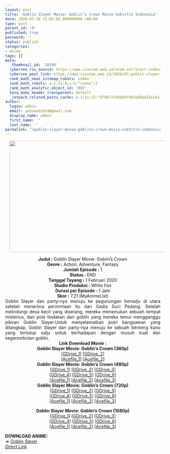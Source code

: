 ```yaml
---
layout: post
title: 'Goblin Slayer Movie: Goblin’s Crown Movie Subtitle Indonesia'
date: 2020-07-29 15:02:03.000000000 +00:00
type: post
parent_id: '0'
published: true
password: ''
status: publish
categories:
- Anime
tags: []
meta:
  _thumbnail_id: '18194'
  cyberseo_rss_source: https://www.ciunime.web.id/atom.xml?start-index=301&max-results=150
  cyberseo_post_link: https://www.ciunime.web.id/2020/07/goblin-slayer-movie-goblins-crown-movie.html
  rank_math_news_sitemap_robots: index
  rank_math_robots: a:1:{i:0;s:5:"index";}
  rank_math_analytic_object_id: '897'
  kata_make_header_transparent: default
  _jetpack_related_posts_cache: a:1:{s:32:"8f6677c9d6b0f903e98ad32ec61f8deb";a:2:{s:7:"expires";i:1654421058;s:7:"payload";a:0:{}}}
author:
  login: admin
  email: senseads014@gmail.com
  display_name: admin
  first_name: ''
  last_name: ''
permalink: "/goblin-slayer-movie-goblins-crown-movie-subtitle-indonesia/"
---
```

<div class="separator" style="clear: both; text-align: center;"><a href="https://1.bp.blogspot.com/-JPsw-dbvJV0/XyGLYitDN7I/AAAAAAAAeRE/yOYNjHxE9CgSWeucm1sGISm8x9_d9C0dACLcBGAsYHQ/s1600/Goblin%2BSlayer%2BMovie%2B-%2BGoblin%25E2%2580%2599s%2BCrown.jpg" imageanchor="1" style="margin-left: 1em; margin-right: 1em;"><img border="0" data-original-height="720" data-original-width="1280" height="360" src="{{ site.baseurl }}/assets/2020/07/Goblin%2BSlayer%2BMovie%2B-%2BGoblin%25E2%2580%2599s%2BCrown.jpg" width="640" /></a></div>
<p>
<div style="text-align: center;"><b>Judul :</b>&nbsp;Goblin Slayer Movie: Goblin’s Crown</div>
<div style="text-align: center;"><b>Genre :</b>&nbsp;<b></b>Action, Adventure, Fantasy</div>
<div style="text-align: center;"><b>Jumlah Episode :</b>&nbsp;1<br /><b>Status :&nbsp;</b>END<br /><b>Tanggal Tayang :</b>&nbsp;1 Februari 2020<br /><b>Studio Produksi :</b>&nbsp;<b></b>White Fox<br /><b>Durasi per Episode :</b>&nbsp;1 Jam</div>
<div style="text-align: center;"><b>Skor :</b>&nbsp;7.21 (MyAnimeList)</div>
<div style="text-align: center;"></div>
<div style="text-align: justify;">Goblin Slayer dan party-nya menuju ke pegunungan bersalju di utara setelah menerima permintaan itu dari Gadis Suci Pedang. Setelah melindungi desa kecil yang diserang, mereka menemukan sebuah tempat misterius, dan pola tindakan dari goblin yang mereka temui mengganggu pikiran Goblin Slayer.Untuk menyelamatkan putri bangsawan yang ditangkap, Goblin Slayer dan party-nya menuju ke sebuah benteng kuno yang tertutup salju untuk berhadapan dengan musuh kuat dan segerombolan goblin.</div>
<div style="text-align: justify;"></div>
<div style="text-align: justify;"></div>
<div style="text-align: center;"><b>Link Download Movie :</b></div>
<div style="text-align: center;">
<div style="text-align: center;"><b>Goblin Slayer Movie: Goblin’s Crown&nbsp;(360p)</b></div>
</div>
<div style="text-align: center;">[<a href="https://drive.google.com/uc?id=1W68XR_Jss_Crm3IZwL-ltn2eW7W6_fDo" target="_blank" rel="noopener">GDrive_1</a>] [<a href="https://drive.google.com/uc?export=download&amp;id=1hP4HDPnV9iQiyeq2-WCThtjKclbkQDVg" target="_blank" rel="noopener">GDrive_2</a>]<br />[<a href="https://acefile.co/f/26754924/anitoki-goblin-slayer-goblins-crown-bd-360p-mp4" target="_blank" rel="noopener">Acefile_1</a>] [<a href="https://acefile.co/f/26731627/neonime_gs_gc_360p-zip" target="_blank" rel="noopener">Acefile_2</a>]</div>
<div style="text-align: center;"></div>
<div style="text-align: center;"><b>Goblin Slayer Movie: Goblin’s Crown&nbsp;(480p)</b><br />[<a href="https://drive.google.com/uc?id=1sDDomrt0egsirNTNOeqMq9iljB8vahjz" target="_blank" rel="noopener">GDrive_1</a>] [<a href="https://drive.google.com/uc?id=1KuO1b2-yQzQkJezxPVt-KZzsgVZz_CKg" target="_blank" rel="noopener">GDrive_2</a>] [<a href="https://drive.google.com/uc?id=1L_aFj1v46Rcmq4_AF_KkD8Vj428_gKVt" target="_blank" rel="noopener">GDrive_3</a>]<br />[<a href="https://drive.google.com/uc?export=download&amp;id=1VO1YaxIXMTrJ8qdAUKiDmsKcIbVEe-QD" target="_blank" rel="noopener">GDrive_4</a>] [<a href="https://drive.google.com/uc?export=download&amp;id=1742vGlvd0dfftitn734bHJToCrpNtSB9" target="_blank" rel="noopener">GDrive_5</a>] [<a href="https://drive.google.com/uc?export=download&amp;id=1YYDVdNbLdldQyXWqJxt9tkp-Ko8dejG_" target="_blank" rel="noopener">GDrive_6</a>]<br />[<a href="https://acefile.co/f/26742433/wibudesu-com-pemburu-gb-mahkota-480p-rar" target="_blank" rel="noopener">Acefile_1</a>] [<a href="https://acefile.co/f/26754925/anitoki-goblin-slayer-goblins-crown-bd-480p-mkv" target="_blank" rel="noopener">Acefile_2</a>] [<a href="https://acefile.co/f/26731110/neonime_gs_gc_-480p-zip" target="_blank" rel="noopener">Acefile_3</a>]</div>
<div style="text-align: center;"><b>Goblin Slayer Movie: Goblin’s Crown&nbsp;(720p)</b><br />[<a href="https://drive.google.com/uc?id=13IUJofpP4SsKXC1SVR09ZTh0yD4twUqN" target="_blank" rel="noopener">GDrive_1</a>] [<a href="https://drive.google.com/uc?id=1y_pGZaPUvyr1jGnV0JOgUpJbKl8YpaK5" target="_blank" rel="noopener">GDrive_2</a>] [<a href="https://drive.google.com/uc?id=1P30dlgFkfVmpSyNit2h45ZGaI5zLcpzQ" target="_blank" rel="noopener">GDrive_3</a>]<br />[<a href="https://drive.google.com/uc?export=download&amp;id=1C7nE68mS9cpy-WBhC6KwiI-zi2WACtCe" target="_blank" rel="noopener">GDrive_4</a>] [<a href="https://drive.google.com/uc?export=download&amp;id=1C7nE68mS9cpy-WBhC6KwiI-zi2WACtCe" target="_blank" rel="noopener">GDrive_5</a>] [<a href="https://drive.google.com/uc?export=download&amp;id=1QLUxqZQt3vOtxzBykDdeET3piBFQAimd" target="_blank" rel="noopener">GDrive_6</a>]<br />[<a href="https://acefile.co/f/26742439/wibudesu-com-pemburu-gb-mahkota-720p-rar" target="_blank" rel="noopener">Acefile_1</a>] [<a href="https://acefile.co/f/26754928/anitoki-goblin-slayer-goblins-crown-bd-720p-mkv" target="_blank" rel="noopener">Acefile_2</a>] [<a href="https://acefile.co/f/26731585/neonime_gs_gc_-720p-zip" target="_blank" rel="noopener">Acefile_3</a>]</p>
<p><b>Goblin Slayer Movie: Goblin’s Crown&nbsp;(1080p)</b><br />[<a href="https://drive.google.com/uc?id=1m2PtHcBemxGqJ0HxsHPFvl_dPulmtfBG" target="_blank" rel="noopener">GDrive_1</a>] [<a href="https://drive.google.com/uc?id=1T7pVrYHjSOJznqHJlNzLIdmx5XkWZCVM" target="_blank" rel="noopener">GDrive_2</a>] [<a href="https://drive.google.com/uc?id=1aU8nKF_InqGHGJgruxcPw2XaReWpRQ7y" target="_blank" rel="noopener">GDrive_3</a>]<br />[<a href="https://drive.google.com/uc?export=download&amp;id=1dJER8XPUNowVh_1MOnrQmm50iZCSQ2ps" target="_blank" rel="noopener">GDrive_4</a>] [<a href="https://drive.google.com/uc?export=download&amp;id=1NzIAmlgZSFpa0Ps1XPTIH0u9J9OWuP8P" target="_blank" rel="noopener">GDrive_5</a>] [<a href="https://drive.google.com/uc?export=download&amp;id=1YNq1Ua42qwgcbYXdVPkIKRtGW91C1tEn" target="_blank" rel="noopener">GDrive_6</a>]<br />[<a href="https://acefile.co/f/26742430/wibudesu-com-pemburu-gb-mahkota-1080p-rar" target="_blank" rel="noopener">Acefile_1</a>] [<a href="https://acefile.co/f/26754929/anitoki-goblin-slayer-goblins-crown-bd-1080p-mkv" target="_blank" rel="noopener">Acefile_2</a>] [<a href="https://acefile.co/f/26732127/neonime_gs_gc-1080p-zip" target="_blank" rel="noopener">Acefile_3</a>]
<div style="text-align: left;"></div>
<div style="text-align: left;"></div>
<div style="text-align: left;"><b>DOWNLOAD ANIME:</b></div>
<div style="text-align: left;"></div>
<div style="text-align: left;">=&gt;&nbsp;<a href="https://www.ciunime.web.id/2019/01/goblin-slayer-episode-01-12-end-batch.html" target="_blank" rel="noopener">Goblin Slayer</a></div>
<div style="text-align: left;"></div>
</div>
<link rel="stylesheet" href="https://cdnjs.cloudflare.com/ajax/libs/font-awesome/4.7.0/css/font-awesome.min.css" />
<div class="divbtn"> <a href="https://handymansurrender.com/fihup8buzv?key=94550f7ce39444073321dde3b8782f97" class="btn"><i class="fa fa-download"></i> Direct Link</a> </div>
